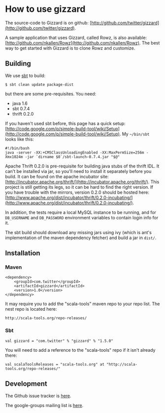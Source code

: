 # How to use gizzard

The source-code to Gizzard is on github: [http://github.com/twitter/gizzard](http://github.com/twitter/gizzard).

A sample application that uses Gizzard, called Rowz, is also available:
[http://github.com/nkallen/Rowz](http://github.com/nkallen/Rowz). The best way
to get started with Gizzard is to clone Rowz and customize.

## Building

We use [sbt](http://code.google.com/p/simple-build-tool/) to build:

    $ sbt clean update package-dist

but there are some pre-requisites. You need:

- java 1.6
- sbt 0.7.4
- thrift 0.2.0

If you haven't used sbt before, this page has a quick setup:
[http://code.google.com/p/simple-build-tool/wiki/Setup](http://code.google.com/p/simple-build-tool/wiki/Setup).
My `~/bin/sbt` looks like this:

    #!/bin/bash
    java -server -XX:+CMSClassUnloadingEnabled -XX:MaxPermSize=256m -Xmx1024m -jar `dirname $0`/sbt-launch-0.7.4.jar "$@"

Apache Thrift 0.2.0 is pre-requisite for building java stubs of the thrift
IDL. It can't be installed via jar, so you'll need to install it separately
before you build. It can be found on the apache incubator site:
[http://incubator.apache.org/thrift/](http://incubator.apache.org/thrift/).
This project is still getting its legs, so it can be hard to find the right
version. If you have trouble with the mirrors, version 0.2.0 should be hosted
here:
[http://www.apache.org/dist/incubator/thrift/0.2.0-incubating/](http://www.apache.org/dist/incubator/thrift/0.2.0-incubating/).

In addition, the tests require a local MySQL instance to be running, and for
`DB_USERNAME` and `DB_PASSWORD` environment variables to contain login info
for it.

The sbt build should download any missing jars using ivy (which is ant's
implementation of the maven dependency fetcher) and build a jar in `dist/`.

## Installation

### Maven

    <dependency>
        <groupId>com.twitter</groupId>
        <artifactId>gizzard</artifactId>
        <version>1.0</version>
    </dependency>

It may require you to add the "scala-tools" maven repo to your repo list. The
nest repo is located here:

    http://scala-tools.org/repo-releases/

### Sbt

    val gizzard = "com.twitter" % "gizzard" % "1.5.0"

You will need to add a reference to the "scala-tools" repo if it isn't already
there:

    val scalaToolsReleases = "scala-tools.org" at "http://scala-tools.org/repo-releases/"

## Development

The Github issue tracker is [here](http://github.com/twitter/gizzard/issues).

The google-groups mailing list is [here](http://groups.google.com/group/gizzard).
